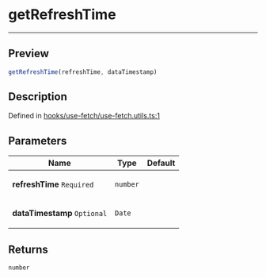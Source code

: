 

# getRefreshTime

<div class="api-docs__separator" data-reactroot="">

---

</div><div class="api-docs__section">

## Preview

</div><div class="api-docs__preview fn">

```ts
getRefreshTime(refreshTime, dataTimestamp)
```

</div><div class="api-docs__section">

## Description

</div><div class="api-docs__description"><span class="api-docs__do-not-parse">



</span></div><p class="api-docs__definition">

Defined in [hooks/use-fetch/use-fetch.utils.ts:1](https://github.com/BetterTyped/hyper-fetch/blob/d6c03b85/packages/react/src/hooks/use-fetch/use-fetch.utils.ts#L1)

</p><div class="api-docs__section">

## Parameters

</div><div class="api-docs__parameters"><table><thead><tr><th>Name</th><th>Type</th><th>Default</th></tr></thead><tbody><tr param-data="refreshTime"><td class="api-docs__param-name required">

**refreshTime** `Required`

</td><td class="api-docs__param-type">

`number`

</td><td class="api-docs__param-default">



</td></tr><tr param-data="dataTimestamp"><td class="api-docs__param-name optional">

**dataTimestamp** `Optional`

</td><td class="api-docs__param-type">

`Date`

</td><td class="api-docs__param-default">



</td></tr></tbody></table></div><div class="api-docs__section">

## Returns

</div><div class="api-docs__returns">

```ts
number
```

</div>